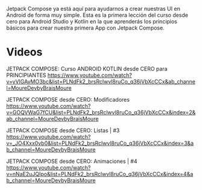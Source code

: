 Jetpack Compose ya está aquí para ayudarnos a crear nuestras UI en Android de forma muy simple. Esta es la primera lección del curso desde cero para Android Studio y Kotlin en la que aprenderás los principios básicos para crear nuestra primera App con Jetpack Compose.

# Videos
JETPACK COMPOSE: Curso ANDROID KOTLIN desde CERO para PRINCIPIANTES
https://www.youtube.com/watch?v=yVIGAvMO3bc&list=PLNdFk2_brsRclwvl8ruCo_q36jVbXcCCx&ab_channel=MoureDevbyBraisMoure

JETPACK COMPOSE desde CERO: Modificadores
https://www.youtube.com/watch?v=GOQVWaG7fCU&list=PLNdFk2_brsRclwvl8ruCo_q36jVbXcCCx&index=2&ab_channel=MoureDevbyBraisMoure

JETPACK COMPOSE desde CERO: Listas | #3
https://www.youtube.com/watch?v=_JO4Xxx0vb0&list=PLNdFk2_brsRclwvl8ruCo_q36jVbXcCCx&index=3&ab_channel=MoureDevbyBraisMoure

JETPACK COMPOSE desde CERO: Animaciones | #4
https://www.youtube.com/watch?v=nNaE2uJQIpo&list=PLNdFk2_brsRclwvl8ruCo_q36jVbXcCCx&index=4&ab_channel=MoureDevbyBraisMoure

